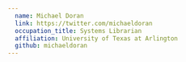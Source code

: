 ```yaml
---
  name: Michael Doran
  link: https://twitter.com/michaeldoran
  occupation_title: Systems Librarian
  affiliation: University of Texas at Arlington
  github: michaeldoran
---
```

